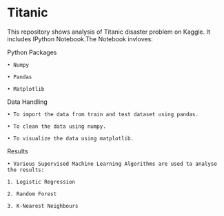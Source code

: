 # Titanic
This repository shows analysis of Titanic disaster problem on Kaggle. It includes IPython Notebook.The Notebook invloves:

Python Packages

    • Numpy
    
    • Pandas
    
    • Matplotlib
    
Data Handling

    • To import the data from train and test dataset using pandas.
    
    • To clean the data using numpy.
    
    • To visualize the data using matplotlib.
    
Results

    • Various Supervised Machine Learning Algorithms are used ta analyse the results:
    
    1. Logistic Regression
    
    2. Random Forest
    
    3. K-Nearest Neighbours


